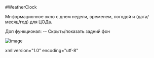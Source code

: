 #WeatherClock

<!--Инфо блок-->
Мнформационное окно с днем недели, временем, погодой и (дата/месяц/год) для ЦОДа.

Доп функционал:
-- Скрыть/показать задний фон

![image](https://github.com/user-attachments/assets/2582a66c-3db5-4b27-9f50-9ad3947242e2)

<!--Версия-->
xml version="1.0"
encoding="utf-8"

